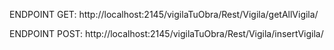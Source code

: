 ENDPOINT GET:
http://localhost:2145/vigilaTuObra/Rest/Vigila/getAllVigila/

ENDPOINT POST: 
http://localhost:2145/vigilaTuObra/Rest/Vigila/insertVigila/
